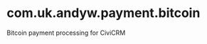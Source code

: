 com.uk.andyw.payment.bitcoin
=======================================

Bitcoin payment processing for CiviCRM
